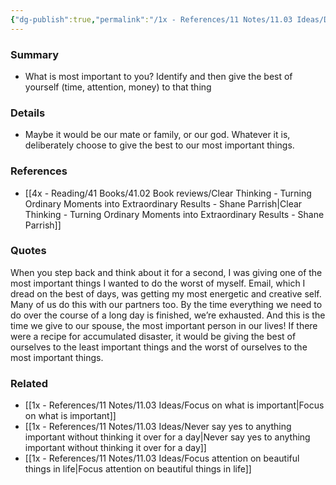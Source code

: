 ```yaml
---
{"dg-publish":true,"permalink":"/1x - References/11 Notes/11.03 Ideas/Dont give the best of yourself to the least important things/","title":"Dont give the best of yourself to the least important things","noteIcon":"","created":"2023-12-11T22:44:06.000+03:00","updated":"2024-02-14T20:18:33.239+03:00"}
---
```



### Summary
- What is most important to you? Identify and then give the best of yourself (time, attention, money) to that thing

### Details
- Maybe it would be our mate or family, or our god. Whatever it is, deliberately choose to give the best to our most important things.

### References
- [[4x - Reading/41 Books/41.02 Book reviews/Clear Thinking - Turning Ordinary Moments into Extraordinary Results - Shane  Parrish\|Clear Thinking - Turning Ordinary Moments into Extraordinary Results - Shane  Parrish]]

### Quotes
When you step back and think about it for a second, I was giving one of
the most important things I wanted to do the worst of myself. Email, which I dread on the best of days, was getting my most energetic and creative self. Many of us do this with our partners too. By the time everything we need to do over the course of a long day is finished, we’re exhausted. And this is the time we give to our spouse, the most important person in our lives! If there were a recipe for accumulated disaster, it would be giving the
best of ourselves to the least important things and the worst of ourselves to the most important things.


### Related
- [[1x - References/11 Notes/11.03 Ideas/Focus on what is important\|Focus on what is important]]
- [[1x - References/11 Notes/11.03 Ideas/Never say yes to anything important without thinking it over for a day\|Never say yes to anything important without thinking it over for a day]]
- [[1x - References/11 Notes/11.03 Ideas/Focus attention on beautiful things in life\|Focus attention on beautiful things in life]]